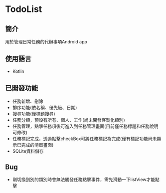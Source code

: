 # TodoList
## 簡介
用於管理日常任務的代辦事項Android app

## 使用語言
- Kotlin

## 已開發功能
- 任務新增、刪除
- 排序功能(依名稱、優先級、日期)
- 搜尋功能(僅標題搜尋)
- 任務分類，預設有所有、個人、工作(尚未開發客製化類別)
- 任務管理，點擊任務項後可進入到任務管理畫面(目前僅任務標題和任務說明可修改)
- 任務標記完成，透過點擊checkBox可將任務標記為完成(僅有標記功能尚未顯示已完成的清單畫面)
- SQLite資料儲存

## Bug
- 剛切換到別的類別時會無法觸發任務點擊事件，需先滑動一下listView才能點擊
